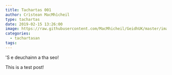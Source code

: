 ```yaml
---
title: Tachartas 001
author: Crìstean MacMhìcheil
type: tachartas
date: 2019-02-15 13:26:00
image: https://raw.githubusercontent.com/MacMhicheil/GeidhUK/master/images/header.png
categories:
  - tachartasan
tags:
---
```


'S e deuchainn a tha seo!

<!--more-->

This is a test post!
